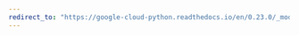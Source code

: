```yaml
---
redirect_to: "https://google-cloud-python.readthedocs.io/en/0.23.0/_modules/google/cloud/spanner/pool.html"
---
```

